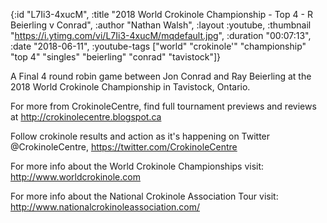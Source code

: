 {:id "L7Ii3-4xucM",
 :title
 "2018 World Crokinole Championship - Top 4 - R Beierling v Conrad",
 :author "Nathan Walsh",
 :layout :youtube,
 :thumbnail "https://i.ytimg.com/vi/L7Ii3-4xucM/mqdefault.jpg",
 :duration "00:07:13",
 :date "2018-06-11",
 :youtube-tags
 ["world"
  "crokinole'"
  "championship"
  "top 4"
  "singles"
  "beierling"
  "conrad"
  "tavistock"]}


A Final 4 round robin game between Jon Conrad and Ray Beierling at the 2018 World Crokinole Championship in Tavistock, Ontario.

For more from CrokinoleCentre, find full tournament previews and reviews at http://crokinolecentre.blogspot.ca

Follow crokinole results and action as it's happening on Twitter @CrokinoleCentre, https://twitter.com/CrokinoleCentre

For more info about the World Crokinole Championships visit: http://www.worldcrokinole.com

For more info about the National Crokinole Association Tour visit: http://www.nationalcrokinoleassociation.com/
